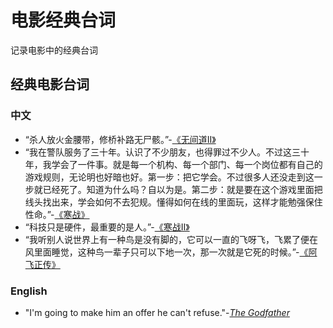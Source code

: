 # 电影经典台词


记录电影中的经典台词

<!--more-->

## 经典电影台词

### 中文

- “杀人放火金腰带，修桥补路无尸骸。”-[《无间道II》](https://www.imdb.com/title/tt0369060/)
- “我在警队服务了三十年。认识了不少朋友，也得罪过不少人。不过这三十年，我学会了一件事。就是每一个机构、每一个部门、每一个岗位都有自己的游戏规则，无论明也好暗也好。第一步：把它学会。不过很多人还没走到这一步就已经死了。知道为什么吗？自以为是。第二步：就是要在这个游戏里面把线头找出来，学会如何不去犯规。懂得如何在线的里面玩，这样才能勉强保住性命。”-[《寒战》](https://www.imdb.com/title/tt2186715/)
- “科技只是硬件，最重要的是人。”-[《寒战II》](https://www.imdb.com/title/tt5112622/)
- “我听别人说世界上有一种鸟是没有脚的，它可以一直的飞呀飞，飞累了便在风里面睡觉，这种鸟一辈子只可以下地一次，那一次就是它死的时候。”-[《阿飞正传》](https://www.imdb.com/title/tt0101258/)

### English

- "I'm going to make him an offer he can't refuse."-*[The Godfather](https://www.imdb.com/title/tt0068646/)*


